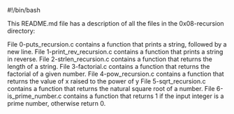 #!/bin/bash

This README.md file has a description of all the files in the 0x08-recursion directory:

File 0-puts_recursion.c contains a function that prints a string, followed by a new line.
File 1-print_rev_recursion.c contains a function that prints a string in reverse.
File 2-strlen_recursion.c contains a function that returns the length of a string.
File 3-factorial.c contains a function that returns the factorial of a given number.
File 4-pow_recursion.c contains a function that returns the value of x raised to the power of y
File 5-sqrt_recursion.c contains a function that returns the natural square root of a number.
File 6-is_prime_number.c contains a function that returns 1 if the input integer is a prime number, otherwise return 0.
